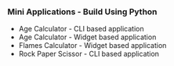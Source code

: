 ### Mini Applications - Build Using Python

- Age Calculator - CLI based application
-  Age Calculator - Widget based application
- Flames Calculator - Widget based application
- Rock Paper Scissor - CLI based application